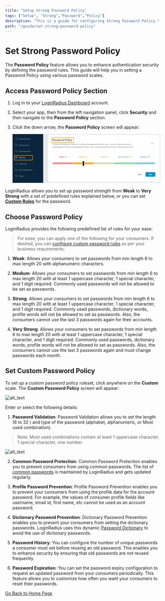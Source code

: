 ```yaml
---
title: "Setup Strong Password Policy"
tags: ["Setup", "Strong","Password","Policy"]
description: "This is a guide for configuring Strong Password Policy."
path: "/guide/set-strong-password-policy"
---
```



# Set Strong Password Policy
The **Password Policy** feature allows you to enhance authentication security by defining the password rules. This guide will help you in setting a Password Policy using various password scales.

## Access Password Policy Section

1. Log in to your <a href="https://dashboard.loginradius.com/dashboard" target="_blank">LoginRadius Dashboard</a> account.
2. Select your app, then from the left navigation panel, click **Security** and then navigate to the **Password Policy** section.
3. Click the down arrow, the **Password Policy** screen will appear:

   ![alt_text](images/main.png "image_tooltip")


LoginRadius allows you to set up password strength from **Weak** to **Very Strong** with a set of predefined rules explained below, or you can set  [**Custom Rules**](#set-custom-password-policy) for the password.

## Choose Password Policy

LoginRadius provides the following predefined list of rules for your ease:

> For ease, you can apply one of the following for your consumers. If desired, you can [configure custom password rules](#set-custom-password-policy) as per your business requirements:

1. **Weak**: Allows your consumers to set passwords from min length 6 to max length 20 with alphanumeric characters.

2. **Medium**: Allows your consumers to set passwords from min length 6 to max length 20 with at least 1 uppercase character, 1 special character, and 1 digit required. Commonly used passwords will not be allowed to be set as passwords.

3. **Strong**: Allows your consumers to set passwords from min length 6 to max length 20 with at least 1 uppercase character, 1 special character, and 1 digit required. Commonly used passwords, dictionary words, profile words will not be allowed to set as passwords. Also, the consumers cannot use the last 3 passwords again for their accounts.

4. **Very Strong**: Allows your consumers to set passwords from min length 6 to max length 20 with at least 1 uppercase character, 1 special character, and 1 digit required. Commonly used passwords, dictionary words, profile words will not be allowed to set as passwords. Also, the consumers cannot use the last 3 passwords again and must change passwords each month.

## Set Custom Password Policy

To set up a custom password policy ruleset, click anywhere on the **Custom** scale. The **Custom Password Policy** screen will appear:

![alt_text](/images/custom.png "image_tooltip")


Enter or select the following details:

1.  **Password Validation**: Password Validation allows you to set the length (6 to 32 ) and type of the password (alphabet, alphanumeric, or Most used combination).

>   Note: Most used combinations contain at least 1 uppercase character, 1 special character, one number.

![alt_text](/images/password-type.png "image_tooltip")
       

2.  **Common Password Protection**: Common Password Protection enables you to prevent consumers from using common passwords. The list of <a href="/concepts/common-passwords/" target="_blank">common passwords</a> is maintained by LoginRadius and gets updated regularly.

3.   **Profile Password Prevention**: Profile Password Prevention enables you to prevent your consumers from using the profile data for the account password. For example, the values of consumer profile fields like username, email id, first name, etc cannot be used as an account password.

4.   **Dictionary Password Prevention**: Dictionary Password Prevention enables you to prevent your consumers from setting the dictionary passwords. LoginRadius uses this dynamic <a href="https://raw.githubusercontent.com/danielmiessler/SecLists/master/Passwords/Common-Credentials/10-million-password-list-top-1000000.txt" target="_blank">Password Dictionary</a> to avoid the use of dictionary passwords.

5.   **Password History**: You can configure the number of unique passwords a consumer must set before reusing an old password. This enables you to enhance security by ensuring that old passwords are not reused frequently.

6.   **Password Expiration**: You can set the password expiry configuration to request an updated password from your consumers periodically. This feature allows you to customize how often you want your consumers to reset their passwords.



[Go Back to Home Page](/)
